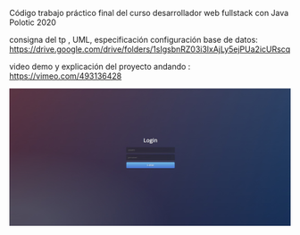 
 Código trabajo práctico final del curso  desarrollador web fullstack con Java Polotic 2020
 
consigna del tp , UML, especificación configuración base de datos: https://drive.google.com/drive/folders/1sIgsbnRZ03i3lxAjLy5ejPUa2icURscq

video demo  y explicación  del proyecto andando : https://vimeo.com/493136428

![](fotos/2.jpg)


